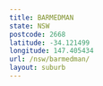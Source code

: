 ```yaml
---
title: BARMEDMAN
state: NSW
postcode: 2668
latitude: -34.121499
longitude: 147.405434
url: /nsw/barmedman/
layout: suburb
---
```

